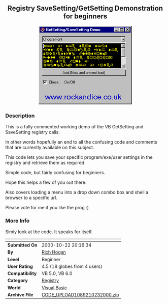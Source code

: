﻿<div align="center">

## Registry SaveSetting/GetSetting Demonstration for beginners

<img src="PIC200010231018164824.jpg">
</div>

### Description

This is a fully commented working demo of the VB GetSetting and SaveSetting registry calls.

In other words hopefully an end to all the confusing code and comments that are currently available on this subject.

This code lets you save your specific program/exe/user settings in the registry and retrieve them as required.

Simple code, but fairly confusing for beginners.

Hope this helps a few of you out there.

Also covers loading a menu into a drop down combo box and shell a browser to a specific url.

Please vote for me if you like the prog :)
 
### More Info
 
Simly look at the code. It speaks for itself.


<span>             |<span>
---                |---
**Submitted On**   |2000-10-22 20:16:34
**By**             |[Rich Hogan](https://github.com/Planet-Source-Code/PSCIndex/blob/master/ByAuthor/rich-hogan.md)
**Level**          |Beginner
**User Rating**    |4.5 (18 globes from 4 users)
**Compatibility**  |VB 5\.0, VB 6\.0
**Category**       |[Registry](https://github.com/Planet-Source-Code/PSCIndex/blob/master/ByCategory/registry__1-36.md)
**World**          |[Visual Basic](https://github.com/Planet-Source-Code/PSCIndex/blob/master/ByWorld/visual-basic.md)
**Archive File**   |[CODE\_UPLOAD1089210232000\.zip](https://github.com/Planet-Source-Code/rich-hogan-registry-savesetting-getsetting-demonstration-for-beginners__1-12242/archive/master.zip)








